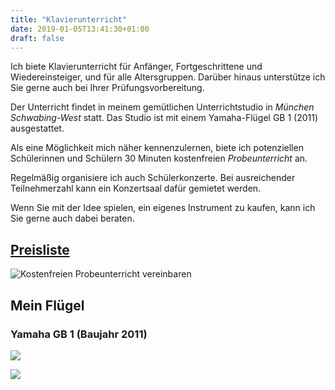 ```yaml
---
title: "Klavierunterricht"
date: 2019-01-05T13:41:30+01:00
draft: false
---
```


Ich biete Klavierunterricht für Anfänger, Fortgeschrittene und
Wiedereinsteiger, und für alle Altersgruppen. Darüber hinaus unterstütze ich Sie
gerne auch bei Ihrer Prüfungsvorbereitung.

Der Unterricht findet in meinem gemütlichen Unterrichtstudio in
_München Schwabing-West_ statt. Das Studio ist mit einem Yamaha-Flügel GB 1 (2011)
ausgestattet.

Als eine Möglichkeit mich näher kennenzulernen, biete ich potenziellen
Schülerinnen und Schülern 30 Minuten kostenfreien _Probeunterricht_ an.

Regelmäßig organisiere ich auch Schülerkonzerte. Bei ausreichender
Teilnehmerzahl kann ein Konzertsaal dafür gemietet werden.

Wenn Sie mit der Idee spielen, ein eigenes Instrument zu kaufen, kann ich Sie
gerne auch dabei beraten.

## [Preisliste](/pdf/mukai-preisliste-2015.pdf)

![Kostenfreien Probeunterricht vereinbaren](mailto:rie@mukai.de)

## Mein Flügel

### Yamaha GB 1 (Baujahr 2011)

![](/images/klavierunterricht-2.jpg)

![](/images/klavierunterricht-1.jpg)

